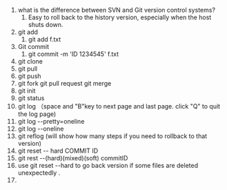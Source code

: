 1. what is the difference between SVN and Git version control systems?
   1. Easy to roll back to the history version, especially when the host shuts down.
2. git add
   1. git add f.txt
3. Git commit
   1. git commit -m 'ID 1234545' f.txt
4. git clone
5. git pull
6. git push
7. git fork   git pull request git merge
8. git init
9. git status
10. git log （space and "B"key to next page and last page. click "Q" to quit the log page)
11. git log --pretty=oneline
12. git log --oneline
13. git reflog (will show how many steps if you need to rollback to that version)
14. git reset -- hard COMMIT ID
14. git rest --(hard)(mixed)(soft) commitID
14. use git reset --hard to go back version if some files are deleted unexpectedly .
14. 
